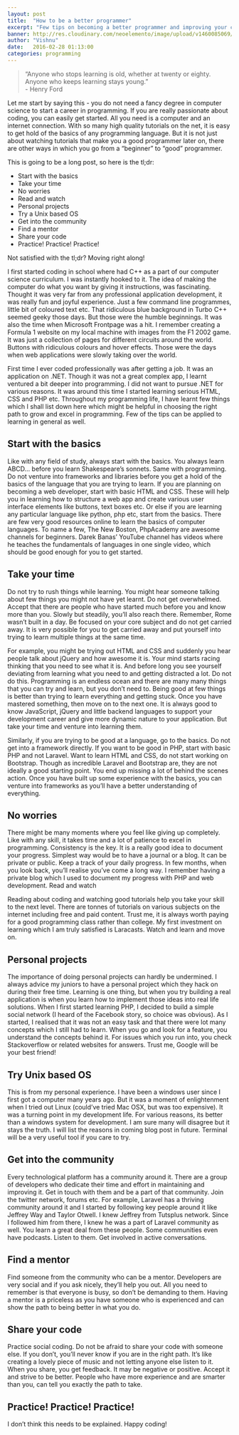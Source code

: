 ```yaml
---
layout: post
title:  "How to be a better programmer"
excerpt: "Few tips on becoming a better programmer and improving your craft"
banner: http://res.cloudinary.com/neoelemento/image/upload/v1460085069/programmer_ywdxdb.jpg
author: "Vishnu"
date:   2016-02-28 01:13:00
categories: programming
---
```

>“Anyone who stops learning is old, whether at twenty or eighty. Anyone who keeps learning stays young.”
<br >- Henry Ford

Let me start by saying this - you do not need a fancy degree in computer science to start a career in programming. If you are really passionate about coding, you can easily get started. All you need is a computer and an internet connection. With so many high quality tutorials on the net, it is easy to get hold of the basics of any programming language. But it is not just about watching tutorials that make you a good programmer later on, there are other ways in which you go from a “beginner” to “good” programmer.

This is going to be a long post, so here is the tl;dr:

* Start with the basics
* Take your time
* No worries
* Read and watch
* Personal projects
* Try a Unix based OS
* Get into the community
* Find a mentor
* Share your code
* Practice! Practice! Practice!

Not satisfied with the tl;dr? Moving right along!

I first started coding in school where had C++ as a part of our computer science curriculum. I was instantly hooked to it. The idea of making the computer do what you want by giving it instructions, was fascinating. Thought it was very far from any professional application development, it was really fun and joyful experience. Just a few command line programmes, little bit of coloured text etc. That ridiculous blue background in Turbo C++ seemed geeky those days. But those were the humble beginnings. It was also the time when Microsoft Frontpage was a hit. I remember creating a Formula 1 website on my local machine with images from the F1 2002 game. It was just a collection of pages for different circuits around the world. Buttons with ridiculous colours and hover effects. Those were the days when web applications were slowly taking over the world.

First time I ever coded professionally was after getting a job. It was an application on .NET. Though it was not a great complex app, I learnt ventured a bit deeper into programming. I did not want to pursue .NET for various reasons. It was around this time I started learning serious HTML, CSS and PHP etc. Throughout my programming life, I have learnt few things which I shall list down here which might be helpful in choosing the right path to grow and excel in programming. Few of the tips can be applied to learning in general as well.

## Start with the basics

Like with any field of study, always start with the basics. You always learn ABCD…  before you learn Shakespeare’s sonnets. Same with programming. Do not venture into frameworks and libraries before you get a hold of the basics of the language that you are trying to learn. If you are planning on becoming a web developer, start with basic HTML and CSS. These will help you in learning how to structure a web app and create various user interface elements like buttons, text boxes etc. Or else if you are learning any particular language like python, php etc, start from the basics. There are few very good resources online to learn the basics of computer languages. To name a few, The New Boston, PhpAcademy are awesome channels for beginners. Darek Banas’ YouTube channel has videos where he teaches the fundamentals of languages in one single video, which should be good enough for you to get started.

## Take your time

Do not try to rush things while learning. You might hear someone talking about few things you might not have yet learnt. Do not get overwhelmed. Accept that there are people who have started much before you and know more than you. Slowly but steadily, you’ll also reach there. Remember, Rome wasn’t built in  a day. Be focused on your core subject and do not get carried away. It is very possible for you to get carried away and put yourself into trying to learn multiple things at the same time.

For example, you might be trying out HTML and CSS and suddenly you hear people talk about jQuery and how awesome it is. Your mind starts racing thinking that you need to see what it is. And before long you see yourself deviating from learning what you need to and getting distracted a lot. Do not do this. Programming is an endless ocean and there are many many things that you can try and learn, but you don’t need to. Being good at few things is better than trying to learn everything and getting stuck. Once you have mastered something, then move on to the next one. It is always good to know JavaScript, jQuery and little backend languages to support your development career and give more dynamic nature to your application. But take your time and venture into learning them.

Similarly, if you are trying to be good at a language, go to the basics. Do not get into a framework directly. If you want to be good in PHP, start with basic PHP and not Laravel. Want to learn HTML and CSS, do not start working on Bootstrap. Though as incredible Laravel and Bootstrap are, they are not ideally a good starting point. You end up missing a lot of behind the scenes action. Once you have built up some experience with the basics, you can venture into frameworks as you’ll have a better understanding of everything.

## No worries

There might be many moments where you feel like giving up completely. Like with any skill, it takes time and a lot of patience to excel in programming. Consistency is the key. It is a really good idea to document your progress. Simplest way would be to have a journal or a blog. It can be private or public. Keep a track of your daily progress. In few months, when you look back, you’ll realise you’ve come a long way. I remember having a private blog which I used to document my progress with PHP and web development.
Read and watch

Reading about coding and watching good tutorials help you take your skill to the next level. There are tonnes of tutorials on various subjects on the internet including free and paid content. Trust me, it is always worth paying for a good programming class rather than college. My first investment on learning which I am truly satisfied is Laracasts. Watch and learn and move on.

## Personal projects

The importance of doing personal projects can hardly be undermined. I always advice my juniors to have a personal project which they hack on during their free time. Learning is one thing, but when you try building a real application is when you learn how to implement those ideas into real life solutions. When I first started learning PHP, I decided to build a simple social network (I heard of the Facebook story, so choice was obvious). As I started, I realised that it was not an easy task and that there were lot many concepts which I still had to learn. When you go and look for a feature, you understand the concepts behind it. For issues which you run into, you check Stackoverflow or related websites for answers. Trust me, Google will be your best friend!

## Try Unix based OS

This is from my personal experience. I have been a windows user since I first got a computer many years ago. But it was a moment of enlightenment when I tried out Linux (could’ve tried Mac OSX, but was too expensive). It was a turning point in my development life. For various reasons, its better than a windows system for development. I am sure many will disagree but it stays the truth. I will list the reasons in coming blog post in future. Terminal will be a very useful tool if you care to try.

## Get into the community

Every technological platform has a community around it. There are a group of developers who dedicate their time and effort in maintaining and improving it. Get in touch with them and be a part of that community. Join the twitter network, forums etc. For example, Laravel has a thriving community around it and I started by following key people around it like Jeffrey Way and Taylor Otwell. I knew Jeffrey from Tutsplus network. Since I followed him from there, I knew he was a part of Laravel community as well. You learn a great deal from these people. Some communities even have podcasts. Listen to them. Get involved in active conversations.

## Find a mentor

Find someone from the community who can be a mentor. Developers are very social and if you ask nicely, they’ll help you out. All you need to remember is that everyone is busy, so don’t be demanding to them. Having a mentor is a priceless as you have someone who is experienced and can show the path to being better in what you do.

## Share your code

Practice social coding. Do not be afraid to share your code with someone else. If you don’t, you’ll never know if you are in the right path. It’s like creating a lovely piece of music and not letting anyone else listen to it. When you share, you get feedback. It may be negative or positive. Accept it and strive to be better. People who have more experience and are smarter than you, can tell you exactly the path to take.

## Practice! Practice! Practice!

I don’t think this needs to be explained. Happy coding!